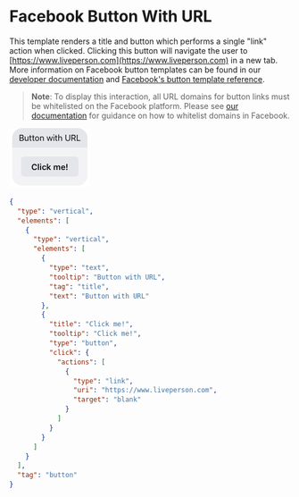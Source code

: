# Facebook Button With URL

This template renders a title and button which performs a single "link" action when clicked. Clicking this button will navigate the user to [https://www.liveperson.com](https://www.liveperson.com) in a new tab. More information on Facebook button templates can be found in our [developer documentation](https://developers.liveperson.com/facebook-messenger-templates-button-template.html) and [Facebook's button template reference](https://developers.facebook.com/docs/messenger-platform/reference/templates/button).

> **Note**: To display this interaction, all URL domains for button links must be whitelisted on the Facebook platform. Please see [our documentation](https://developers.liveperson.com/facebook-messenger-templates-introduction.html#facebook-messenger-setup) for guidance on how to whitelist domains in Facebook.

![fb-button-with-url](fb_Button_With_URL.jpg)

```json
{
  "type": "vertical",
  "elements": [
    {
      "type": "vertical",
      "elements": [
        {
          "type": "text",
          "tooltip": "Button with URL",
          "tag": "title",
          "text": "Button with URL"
        },
        {
          "title": "Click me!",
          "tooltip": "Click me!",
          "type": "button",
          "click": {
            "actions": [
              {
                "type": "link",
                "uri": "https://www.liveperson.com",
                "target": "blank"
              }
            ]
          }
        }
      ]
    }
  ],
  "tag": "button"
}
```
